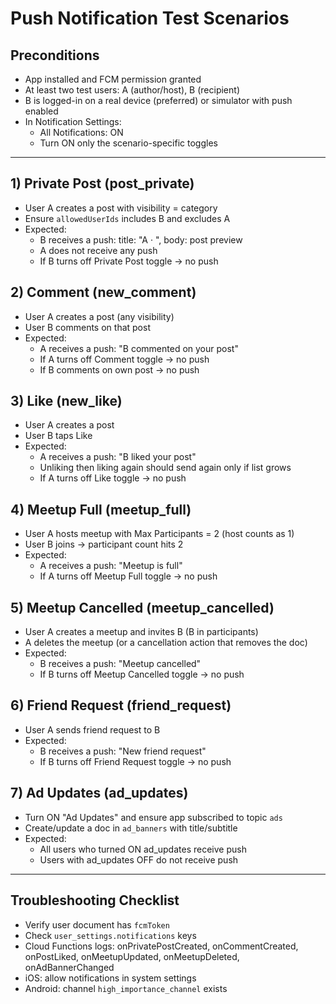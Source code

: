 # Push Notification Test Scenarios

## Preconditions
- App installed and FCM permission granted
- At least two test users: A (author/host), B (recipient)
- B is logged-in on a real device (preferred) or simulator with push enabled
- In Notification Settings:
  - All Notifications: ON
  - Turn ON only the scenario-specific toggles

---

## 1) Private Post (post_private)
- User A creates a post with visibility = category
- Ensure `allowedUserIds` includes B and excludes A
- Expected:
  - B receives a push: title: "A · <post title>", body: post preview
  - A does not receive any push
  - If B turns off Private Post toggle → no push

## 2) Comment (new_comment)
- User A creates a post (any visibility)
- User B comments on that post
- Expected:
  - A receives a push: "B commented on your post"
  - If A turns off Comment toggle → no push
  - If B comments on own post → no push

## 3) Like (new_like)
- User A creates a post
- User B taps Like
- Expected:
  - A receives a push: "B liked your post"
  - Unliking then liking again should send again only if list grows
  - If A turns off Like toggle → no push

## 4) Meetup Full (meetup_full)
- User A hosts meetup with Max Participants = 2 (host counts as 1)
- User B joins → participant count hits 2
- Expected:
  - A receives a push: "Meetup is full"
  - If A turns off Meetup Full toggle → no push

## 5) Meetup Cancelled (meetup_cancelled)
- User A creates a meetup and invites B (B in participants)
- A deletes the meetup (or a cancellation action that removes the doc)
- Expected:
  - B receives a push: "Meetup cancelled"
  - If B turns off Meetup Cancelled toggle → no push

## 6) Friend Request (friend_request)
- User A sends friend request to B
- Expected:
  - B receives a push: "New friend request"
  - If B turns off Friend Request toggle → no push

## 7) Ad Updates (ad_updates)
- Turn ON "Ad Updates" and ensure app subscribed to topic `ads`
- Create/update a doc in `ad_banners` with title/subtitle
- Expected:
  - All users who turned ON ad_updates receive push
  - Users with ad_updates OFF do not receive push

---

## Troubleshooting Checklist
- Verify user document has `fcmToken`
- Check `user_settings.notifications` keys
- Cloud Functions logs: onPrivatePostCreated, onCommentCreated, onPostLiked, onMeetupUpdated, onMeetupDeleted, onAdBannerChanged
- iOS: allow notifications in system settings
- Android: channel `high_importance_channel` exists


